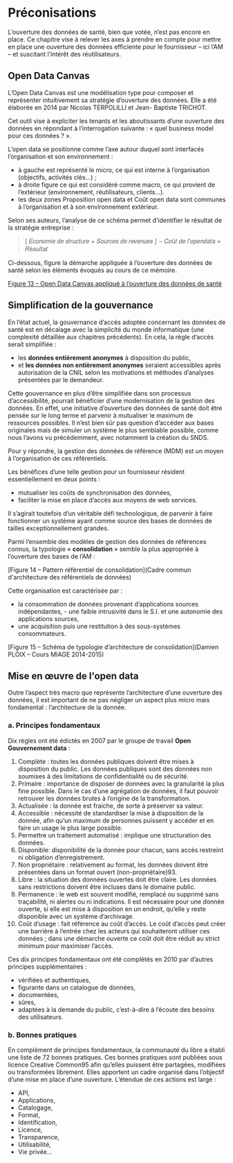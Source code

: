 # Préconisations

L’ouverture des données de santé, bien que votée, n’est pas encore en place. Ce chapitre vise à relever les axes à prendre en compte pour mettre en place une ouverture des données efficiente pour le fournisseur – ici l’AM – et suscitant l’intérêt des réutilisateurs.

## Open Data Canvas

L’Open Data Canvas est une modélisation type pour composer et représenter intuitivement sa stratégie d’ouverture des données. Elle a été élaborée en 2014 par Nicolas TERPOLILLI et Jean- Baptiste TRICHOT. 

Cet outil vise à expliciter les tenants et les aboutissants d’une ouverture des données en répondant à l’interrogation suivante : « quel business model pour ces données ? ».

L’open data se positionne comme l’axe autour duquel sont interfacés l’organisation et son environnement :

- à gauche est représenté le micro, ce qui est interne à l’organisation (objectifs, activités clés...) ;- à droite figure ce qui est considéré comme macro, ce qui provient de l’extérieur (environnement,réutilisateurs, clients...).- les deux zones Proposition open data et Coût open data sont communes à l’organisation et à son environnement extérieur.
Selon ses auteurs, l’analyse de ce schéma permet d’identifier le résultat de la stratégie entreprise :> [ 𝐸𝑐𝑜𝑛𝑜𝑚𝑖𝑒 𝑑𝑒 𝑠𝑡𝑟𝑢𝑐𝑡𝑢𝑟𝑒 + 𝑆𝑜𝑢𝑟𝑐𝑒𝑠 𝑑𝑒 𝑟𝑒𝑣𝑒𝑛𝑢𝑒𝑠 ] − 𝐶𝑜û𝑡 𝑑𝑒 𝑙′𝑜𝑝𝑒𝑛𝑑𝑎𝑡𝑎 = 𝑅é𝑠𝑢𝑙𝑡𝑎𝑡

Ci-dessous, figure la démarche appliquée à l’ouverture des données de santé selon les éléments évoqués au cours de ce mémoire.

[Figure 13 – Open Data Canvas appliqué à l’ouverture des données de santé](#)

## Simplification de la gouvernance

En l’état actuel, la gouvernance d’accès adoptée concernant les données de santé est en décalage avec la simplicité du monde informatique (une complexité détaillée aux chapitres précédents).En cela, la règle d’accès serait simplifiée :
- les **données entièrement anonymes** à disposition du public,- et **les données non entièrement anonymes** seraient accessibles après autorisation de la CNILselon les motivations et méthodes d’analyses présentées par le demandeur.
Cette gouvernance en plus d’être simplifiée dans son processus d’accessibilité, pourrait bénéficier d’une modernisation de la gestion des données. En effet, une initiative d’ouverture des données de santé doit être pensée sur le long terme et parvenir à mutualiser le maximum de ressources possibles. Il n’est bien sûr pas question d’accéder aux bases originales mais de simuler un système le plus semblable possible, comme nous l’avons vu précédemment, avec notamment la création du SNDS.Pour y répondre, la gestion des données de référence (MDM) est un moyen à l’organisation de ces référentiels.
Les bénéfices d’une telle gestion pour un fournisseur résident essentiellement en deux points :
- mutualiser les coûts de synchronisation des données,- faciliter la mise en place d’accès aux moyens de web services.Il s’agirait toutefois d’un véritable défi technologique, de parvenir à faire fonctionner un système ayant comme source des bases de données de tailles exceptionnellement grandes.
Parmi l’ensemble des modèles de gestion des données de références connus, la typologie« **consolidation** » semble la plus appropriée à l’ouverture des bases de l’AM :[Figure 14 – Pattern référentiel de consolidation](Cadre commun d'architecture des référentiels de données)Cette organisation est caractérisée par :
- la consommation de données provenant d’applications sources indépendantes,   - une faible intrusivité dans le S.I. et une autonomie des applications sources,- une acquisition puis une restitution à des sous-systèmes consommateurs.
[Figure 15 – Schéma de typologie d’architecture de consolidation](Damien PLOIX – Cours MIAGE 2014-2015)

## Mise en œuvre de l'open data

Outre l’aspect très macro que représente l’architecture d’une ouverture des données, il est important de ne pas négliger un aspect plus micro mais fondamental : l’architecture de la donnée.### a. Principes fondamentauxDix règles ont été édictés en 2007 par le groupe de travail **Open Gouvernement data** :

1. Complète : toutes les données publiques doivent être mises à disposition du public. Les donnéespubliques sont des données non soumises à des limitations de confidentialité ou de sécurité.2. Primaire : importance de disposer de données avec la granularité la plus fine possible. Dans le cas d’une agrégation de données, il faut pouvoir retrouver les données brutes à l’origine de la transformation.3. Actualisée : la donnée est fraiche, de sorte à préserver sa valeur.4. Accessible : nécessité de standardiser la mise à disposition de la donnée, afin qu’un maximum depersonnes puissent y accéder et en faire un usage le plus large possible.5. Permettre un traitement automatisé : implique une structuration des données.6. Disponible: disponibilité de la donnée pour chacun, sans accès restreint ni obligation d’enregistrement.7. Non propriétaire : relativement au format, les données doivent être présentées dans un format ouvert (non-propriétaire)93.8. Libre : la situation des données ouvertes doit être claire. Les données sans restrictions doivent être incluses dans le domaine public.9. Permanence : le web est souvent modifié, remplacé ou supprimé sans traçabilité, ni alertes ou ni indications. Il est nécessaire pour une donnée ouverte, si elle est mise à disposition en un endroit, qu’elle y reste disponible avec un système d’archivage.10. Coût d’usage : fait référence au coût d’accès. Le coût d’accès peut créer une barrière à l’entrée chez les acteurs qui souhaiteront utiliser ces données ; dans une démarche ouverte ce coût doit être réduit au strict minimum pour maximiser l’accès.
Ces dix principes fondamentaux ont été complétés en 2010 par d’autres principes supplémentaires :- vérifiées et authentiques,- figurante dans un catalogue de données,- documentées,- sûres,- adaptées à la demande du public, c’est-à-dire à l’écoute des besoins des utilisateurs.
### b. Bonnes pratiques
En complément de principes fondamentaux, la communauté du libre a établi une liste de 72 bonnes pratiques. Ces bonnes pratiques sont publiées sous licence Creative Common95 afin qu’elles puissent être partagées, modifiées ou transformées librement. Elles apportent un cadre organisé dans l’objectif d’une mise en place d’une ouverture. L’étendue de ces actions est large :- API,- Applications, - Catalogage,- Format,- Identification, - Licence,- Transparence,
- Utilisabilité,- Vie privée...